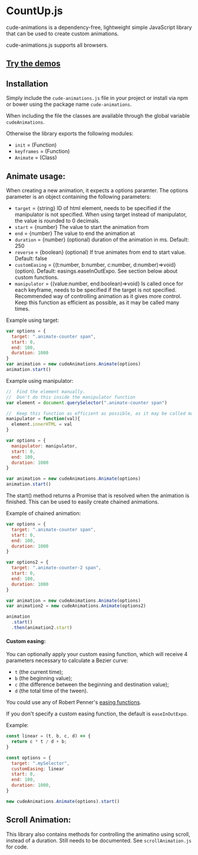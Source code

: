 # CountUp.js
cude-animations is a dependency-free, lightweight simple JavaScript library that can be used to create custom animations.

cude-animations.js supports all browsers.

## [Try the demos](https://cruelmoney.github.io/custom-animations/)

## Installation

Simply include the `cude-animations.js` file in your project or install via npm or bower using the package name `cude-animations`.

When including the file the classes are available through the global variable `cudeAnimations`.

Otherwise the library exports the following modules:
- `init` = (Function)
- `keyframes` = (Function)
- `Animate` = (Class)

## Animate usage:

When creating a new animation, it expects a options paramter.
The options parameter is an object containing the following parameters:
- `target` = {string} ID of html element, needs to be specified if the manipulator is not specified. When using target instead of manipulator, the value is rounded to 0 decimals.
- `start` = {number} The value to start the animation from 
- `end` = {number} The value to end the animation at
- `duration` = {number} (optional) duration of the animation in ms. Default: 250
- `reverse` = {boolean} (optional) If true animates from end to start value. Default: false
- `customEasing` = {(t:number, b:number, c:number, d:number)=>void} (option). Default: easings.easeInOutExpo. See section below about custom functions.
- `manipulator` = {(value:number, end:boolean)=>void} Is called once for each keyframe, needs to be specified if the target is not specified. Recommended way of controlling animation as it gives more control. Keep this function as efficient as possible, as it may be called many times.


Example using target:
```js
var options = {
  target: ".animate-counter span",
  start: 0,
  end: 100,
  duration: 1000
}
var animation = new cudeAnimations.Animate(options)
animation.start()
```

Example using manipulator:
```js
//  Find the element manually. 
//  Don't do this inside the manipulator function
var element = document.querySelector(".animate-counter span")

//  Keep this function as efficient as possible, as it may be called many times
manipulator = function(val){
  element.innerHTML = val
}

var options = {
  manipulator: manipulator,
  start: 0,
  end: 100,
  duration: 1000
}

var animation = new cudeAnimations.Animate(options)
animation.start()
```

The start() method returns a Promise that is resolved when the animation is finished. This can be used to easily create chained animations. 

Example of chained animation:
```js
var options = {
  target: ".animate-counter span",
  start: 0,
  end: 100,
  duration: 1000
}

var options2 = {
  target: ".animate-counter-2 span",
  start: 0,
  end: 100,
  duration: 1000
}

var animation = new cudeAnimations.Animate(options)
var animation2 = new cudeAnimations.Animate(options2)

animation
  .start()
  .then(animation2.start)
```

#### Custom easing:

You can optionally apply your custom easing function, which will receive 4 parameters necessary to calculate a Bezier curve:

- `t` (the current time);
- `b` (the beginning value);
- `c` (the difference between the beginning and destination value);
- `d` (the total time of the tween).

You could use any of Robert Penner's [easing functions](https://github.com/danro/jquery-easing/blob/master/jquery.easing.js).

If you don't specify a custom easing function, the default is `easeInOutExpo`.

Example:

```js
const linear = (t, b, c, d) => {
  return c * t / d + b;
}

const options = {
  target: ".mySelector",
  customEasing: linear
  start: 0,
  end: 100,
  duration: 1000,
}

new cudeAnimations.Animate(options).start()
```

## Scroll Animation:
This library also contains methods for controlling the animatino using scroll, instead of a duration. 
Still needs to be documented. See `scrollAnimation.js` for code.